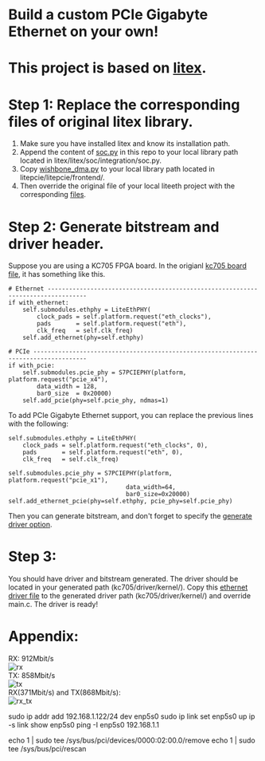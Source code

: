 # Build a custom PCIe Gigabyte Ethernet on your own!    
# This project is based on [litex](https://github.com/enjoy-digital/litex).  
# Step 1: Replace the corresponding files of original litex library.
1. Make sure you have installed litex and know its installation path.
2. Append the content of [soc.py](https://github.com/tongchen126/fpga_pcie_ethernet/tree/main/litex/litex/soc/integration) in this repo to your local library path located in litex/litex/soc/integration/soc.py.
3. Copy [wishbone_dma.py](https://github.com/tongchen126/fpga_pcie_ethernet/tree/main/litepcie/litepcie/frontend) to your local library path located in litepcie/litepcie/frontend/.
4. Then override the original file of your local liteeth project with the corresponding [files](https://github.com/tongchen126/fpga_pcie_ethernet/tree/main/liteeth/liteeth/mac).

# Step 2: Generate bitstream and driver header.
Suppose you are using a KC705 FPGA board. 
In the origianl [kc705 board file](https://github.com/litex-hub/litex-boards/blob/26a7f13a7f70b3ac9557d92a919610bbc3deb563/litex_boards/targets/xilinx_kc705.py#L80), it has something like this.
```
# Ethernet ---------------------------------------------------------------------------------
if with_ethernet:
    self.submodules.ethphy = LiteEthPHY(
        clock_pads = self.platform.request("eth_clocks"),
        pads       = self.platform.request("eth"),
        clk_freq   = self.clk_freq)
    self.add_ethernet(phy=self.ethphy)

# PCIe -------------------------------------------------------------------------------------
if with_pcie:
    self.submodules.pcie_phy = S7PCIEPHY(platform, platform.request("pcie_x4"),
        data_width = 128,
        bar0_size  = 0x20000)
    self.add_pcie(phy=self.pcie_phy, ndmas=1)
```
To add PCIe Gigabyte Ethernet support, you can replace the previous lines with the following:
```
self.submodules.ethphy = LiteEthPHY(
    clock_pads = self.platform.request("eth_clocks", 0),
    pads       = self.platform.request("eth", 0),
    clk_freq   = self.clk_freq)

self.submodules.pcie_phy = S7PCIEPHY(platform, platform.request("pcie_x1"),
                                 data_width=64,
                                 bar0_size=0x20000)
self.add_ethernet_pcie(phy=self.ethphy, pcie_phy=self.pcie_phy)
```
Then you can generate bitstream, and don't forget to specify the [generate driver option](https://github.com/litex-hub/litex-boards/blob/26a7f13a7f70b3ac9557d92a919610bbc3deb563/litex_boards/targets/xilinx_kc705.py#L159).

# Step 3:
You should have driver and bitstream generated. The driver should be located in your generated path (kc705/driver/kernel/).
Copy this [ethernet driver file](https://github.com/tongchen126/fpga_pcie_ethernet/blob/main/driver/main.c) to the generated driver path (kc705/driver/kernel/) and override main.c. The driver is ready!

# Appendix:
RX: 912Mbit/s  
![rx](https://user-images.githubusercontent.com/31961076/156330014-80af9075-c623-4905-b8da-2cf98bfd3e52.png)  
TX: 858Mbit/s  
![tx](https://user-images.githubusercontent.com/31961076/156330058-7715e5d0-626e-4150-a42c-6d3426a1ec12.png)  
RX(371Mbit/s) and TX(868Mbit/s):  
![rx_tx](https://user-images.githubusercontent.com/31961076/156330114-2d5f2750-5217-4660-91fa-5ea3226845ab.png)


sudo ip addr add 192.168.1.122/24 dev enp5s0
sudo ip link set enp5s0 up
ip -s link show enp5s0
ping -I enp5s0 192.168.1.1

echo 1 | sudo tee /sys/bus/pci/devices/0000\:02\:00.0/remove
echo 1 | sudo tee /sys/bus/pci/rescan